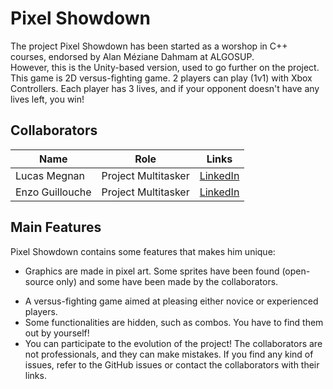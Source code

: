 # Pixel Showdown

The project Pixel Showdown has been started as a worshop in C++ courses, endorsed by Alan Méziane Dahmam at ALGOSUP.<br>
However, this is the Unity-based version, used to go further on the project.<br>
This game is 2D versus-fighting game. 2 players can play (1v1) with Xbox Controllers.
Each player has 3 lives, and if your opponent doesn't have any lives left, you win!<br>
<!-- IMAGE -->

## Collaborators

| Name | Role | Links |
| -- | -- | -- |
| Lucas Megnan | Project Multitasker | [LinkedIn](https://www.linkedin.com/in/lucas-megnan/) |
| Enzo Guillouche | Project Multitasker | [LinkedIn](https://www.linkedin.com/in/enzo-g-b62114293/) |

## Main Features

Pixel Showdown contains some features that makes him unique:

- Graphics are made in pixel art. Some sprites have been found (open-source only) and some have been made by the collaborators. <br>
<!-- IMAGE -->
- A versus-fighting game aimed at pleasing either novice or experienced players.
- Some functionalities are hidden, such as combos. You have to find them out by yourself!
- You can participate to the evolution of the project! The collaborators are not professionals, and they can make mistakes. If you find any kind of issues, refer to the GitHub issues or contact the collaborators with their links.
